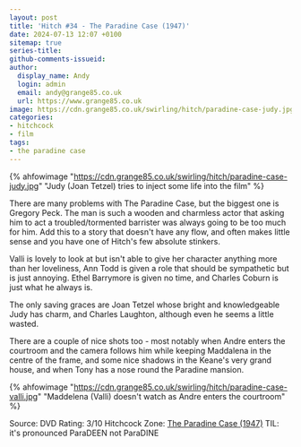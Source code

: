 ```yaml
---
layout: post
title: 'Hitch #34 - The Paradine Case (1947)'
date: 2024-07-13 12:07 +0100
sitemap: true
series-title:
github-comments-issueid:
author:
  display_name: Andy
  login: admin
  email: andy@grange85.co.uk
  url: https://www.grange85.co.uk
image: https://cdn.grange85.co.uk/swirling/hitch/paradine-case-judy.jpg
categories:
- hitchcock
- film
tags:
- the paradine case
---
```

{% ahfowimage "https://cdn.grange85.co.uk/swirling/hitch/paradine-case-judy.jpg" "Judy (Joan Tetzel) tries to inject some life into the film" %}

There are many problems with The Paradine Case, but the biggest one is Gregory Peck. The man is such a wooden and charmless actor that asking him to act a troubled/tormented barrister was always going to be too much for him. Add this to a story that doesn't have any flow, and often makes little sense and you have one of Hitch's few absolute stinkers.

Valli is lovely to look at but isn't able to give her character anything more than her loveliness, Ann Todd is given a role that should be sympathetic but is just annoying. Ethel Barrymore is given no time, and Charles Coburn is just what he always is.

The only saving graces are Joan Tetzel whose bright and knowledgeable Judy has charm, and Charles Laughton, although even he seems a little wasted.

There are a couple of nice shots too - most notably when Andre enters the courtroom and the camera follows him while keeping Maddalena in the centre of the frame, and some nice shadows in the Keane's very grand house, and when Tony has a nose round the Paradine mansion.

{% ahfowimage "https://cdn.grange85.co.uk/swirling/hitch/paradine-case-valli.jpg" "Maddelena (Valli) doesn't watch as Andre enters the courtroom" %}

Source: DVD
Rating: 3/10
Hitchcock Zone: [The Paradine Case (1947)](https://the.hitchcock.zone/wiki/The_Paradine_Case_(1947))
TIL: it's pronounced ParaDEEN not ParaDINE
